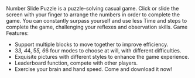 Number Slide Puzzle is a puzzle-solving casual game. Click or slide the screen with your finger to arrange the numbers in order to complete the game. You can constantly surpass yourself and use less
Time and steps to complete the game, challenging your reflexes and observation skills.
Game Features:
- Support multiple blocks to move together to improve efficiency.
- 3*3, 4*4, 5*5, 6*6 four modes to choose at will, with different difficulties.
- Exquisite pictures with different styles to enhance the game experience.
- Leaderboard function, compete with other players.
- Exercise your brain and hand speed.
Come and download it now!
